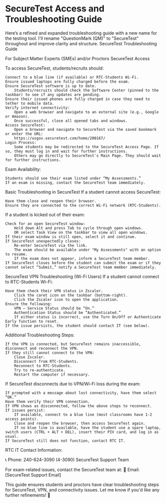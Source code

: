 # SecureTest Access and Troubleshooting Guide

Here’s a refined and expanded troubleshooting guide with a new name for the testing tool. I'll rename "QuestionMark (QM)" to "SecureTest" throughout and improve clarity and structure.
SecureTest Troubleshooting Guide

For Subject Matter Experts (SMEs) and/or Proctors
SecureTest Access

To access SecureTest, students/recruits should:

    Connect to a blue line (if available) or RTC-Students Wi-Fi.
    Ensure issued laptops are fully charged before the exam.
    Ensure SecureTest software is up to date.
        Students/recruits should check the Software Center (pinned to the taskbar) to see if any updates are pending.
    Ensure their issued phones are fully charged in case they need to tether to mobile data.
    Verify internet connectivity:
        Open a web browser and navigate to an external site (e.g., Google or Amazon).
        Once successful, close all opened tabs and windows.
    Access SecureTest:
        Open a browser and navigate to SecureTest via the saved bookmark or enter the URL:
        https://usgov.securetest.com/home/200167/
    Login Process:
        Some students may be redirected to the SecureTest Access Page. If so, they must log in and wait for further instructions.
        Others may go directly to SecureTest's Main Page. They should wait for further instructions.

Exam Availability:

    Students should see their exam listed under “My Assessments.”
    If an exam is missing, contact the SecureTest team immediately.

Basic Troubleshooting in SecureTest
If a student cannot access SecureTest:

    Have them close and reopen their browser.
    Ensure they are connected to the correct Wi-Fi network (RTC-Students).

If a student is kicked out of their exam:

    Check for an open SecureTest window:
        Hold down Alt and press Tab to cycle through open windows.
        OR select Task View on the taskbar to view all open windows.
    If their exam window is still open, select it and continue.
    If SecureTest unexpectedly closes:
        Re-enter SecureTest via the link.
        The exam should be available under "My Assessments" with an option to resume.
        If the exam does not appear, inform a SecureTest team member.
    If SecureTest closes before the student can submit the exam or if they cannot select “Submit,” notify a SecureTest team member immediately.

SecureTest VPN Troubleshooting (Wi-Fi Users)
If a student cannot connect to RTC-Students Wi-Fi:

    Have them check their VPN status in Zscaler.
        Click the caret icon on the taskbar (bottom-right).
        Click the Zscaler icon to open the application.
    Ensure the following:
        VPN – Service Status should be “On.”
        Authentication Status should be “Authenticated.”
        If either status is incorrect, use the Turn On/Off or Authenticate Early function to reset.
    If the issue persists, the student should contact IT (see below).

Additional Troubleshooting Steps:

    If the VPN is connected, but SecureTest remains inaccessible, disconnect and reconnect the VPN.
    If they still cannot connect to the VPN:
        Close Zscaler.
        Disconnect from RTC-Students.
        Reconnect to RTC-Students.
        Try to re-authenticate.
        Restart the computer if necessary.

If SecureTest disconnects due to VPN/Wi-Fi loss during the exam:

    If prompted with a message about lost connectivity, have them select “OK.”
    Have them verify their VPN connection.
    If VPN shows as disconnected, follow the above steps to reconnect.
    If issues persist:
        If available, connect to a blue line (most classrooms have 1-2 access points).
        Close and reopen the browser, then access SecureTest again.
        If no blue line is available, have the student use a spare laptop, switch users (CTRL + ALT + DEL), insert their PIV card, and log in as usual.
    If SecureTest still does not function, contact RTC IT.

RTC IT Contact Information:

📞 Phone: 240-624-3090 (4-3090)
SecureTest Support Team

For exam-related issues, contact the SecureTest team at:
📧 Email: [SecureTest Support Email]

This guide ensures students and proctors have clear troubleshooting steps for SecureTest, VPN, and connectivity issues. Let me know if you'd like any further refinements! 🚀
